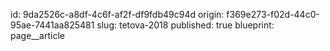 id: 9da2526c-a8df-4c6f-af2f-df9fdb49c94d
origin: f369e273-f02d-44c0-95ae-7441aa825481
slug: tetova-2018
published: true
blueprint: page__article
